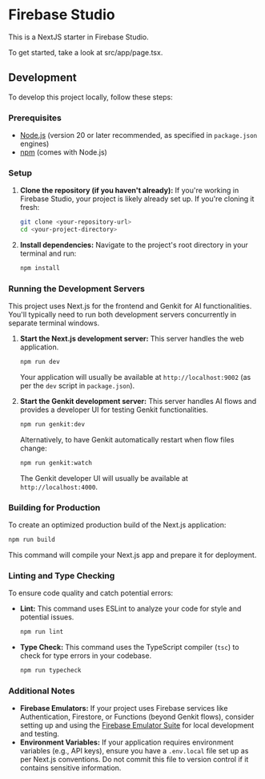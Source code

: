 # Firebase Studio

This is a NextJS starter in Firebase Studio.

To get started, take a look at src/app/page.tsx.

## Development

To develop this project locally, follow these steps:

### Prerequisites

*   [Node.js](https://nodejs.org/) (version 20 or later recommended, as specified in `package.json` engines)
*   [npm](https://www.npmjs.com/) (comes with Node.js)

### Setup

1.  **Clone the repository (if you haven't already):**
    If you're working in Firebase Studio, your project is likely already set up. If you're cloning it fresh:
    ```bash
    git clone <your-repository-url>
    cd <your-project-directory>
    ```

2.  **Install dependencies:**
    Navigate to the project's root directory in your terminal and run:
    ```bash
    npm install
    ```

### Running the Development Servers

This project uses Next.js for the frontend and Genkit for AI functionalities. You'll typically need to run both development servers concurrently in separate terminal windows.

1.  **Start the Next.js development server:**
    This server handles the web application.
    ```bash
    npm run dev
    ```
    Your application will usually be available at `http://localhost:9002` (as per the `dev` script in `package.json`).

2.  **Start the Genkit development server:**
    This server handles AI flows and provides a developer UI for testing Genkit functionalities.
    ```bash
    npm run genkit:dev
    ```
    Alternatively, to have Genkit automatically restart when flow files change:
    ```bash
    npm run genkit:watch
    ```
    The Genkit developer UI will usually be available at `http://localhost:4000`.

### Building for Production

To create an optimized production build of the Next.js application:
```bash
npm run build
```
This command will compile your Next.js app and prepare it for deployment.

### Linting and Type Checking

To ensure code quality and catch potential errors:

*   **Lint:**
    This command uses ESLint to analyze your code for style and potential issues.
    ```bash
    npm run lint
    ```

*   **Type Check:**
    This command uses the TypeScript compiler (`tsc`) to check for type errors in your codebase.
    ```bash
    npm run typecheck
    ```

### Additional Notes

*   **Firebase Emulators:** If your project uses Firebase services like Authentication, Firestore, or Functions (beyond Genkit flows), consider setting up and using the [Firebase Emulator Suite](https://firebase.google.com/docs/emulator-suite) for local development and testing.
*   **Environment Variables:** If your application requires environment variables (e.g., API keys), ensure you have a `.env.local` file set up as per Next.js conventions. Do not commit this file to version control if it contains sensitive information.
